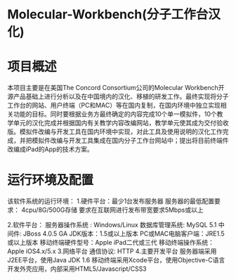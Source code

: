 Molecular-Workbench(分子工作台汉化)
===================

项目概述
===================
本项目主要是在美国The Concord Consortium公司的Molecular Workbench开源产品基础上进行分析以及在中国境内的汉化、移植的研发工作。最终实现将分子工作台的网站、用户终端（PC和MAC）等在国内复制，在国内环境中独立实现相关功能的目标。同时要根据业务方最终确定的内容完成10个单一模拟件，10个教学单元的汉化完成并根据国内有关教学内容改编网站，教学单元使其成为交付验收版。模拟件改编与开发工具在国内环境中实现，对此工具及使用说明的汉化工作完成，并把模拟件改编与开发工具集成在国内分子工作台网站中；提出将目前终端件改编成iPad的App的技术方案。


运行环境及配置
===================
该软件系统的运行环境：
1.硬件平台：最少1台发布服务器
服务器的最低配置要求： 4cpu/8G/500G存储
要求在互联网进行发布带宽要求5Mbps或以上

2.软件平台：
服务器操作系统 : Windows/Linux
数据库管理系统: MySQL 5.1
中间件: JBoss 4.0.5 GA
JDK版本：1.5或以上版本
PC或MAC电脑客户端：JRE1.5或以上版本
移动终端硬件型号：Apple iPad二代或三代
移动终端操作系统：Apple iOS4.x/5.x
3.网络平台
通信协议: HTTP
4.主要开发平台
服务器端采用J2EE平台，使用Java JDK 1.6
移动终端采用Xcode平台，使用Objective-C语言开发外壳应用，内部采用HTML5/Javascript/CSS3
